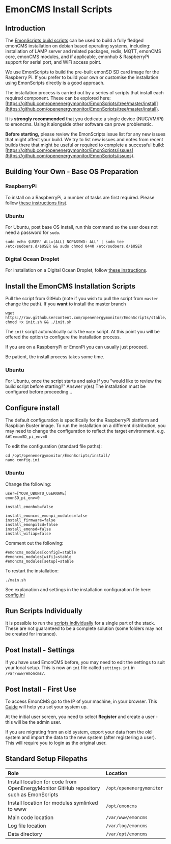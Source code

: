 # EmonCMS Install Scripts

## Introduction

The [EmonScripts build scripts](https://github.com/openenergymonitor/EmonScripts/) can be used to build a fully fledged emonCMS installation on debian based operating systems, including: installation of LAMP server and related packages, redis, MQTT, emonCMS core, emonCMS modules, and if applicable, emonhub & RaspberryPi support for serial port, and WiFi access point.

We use EmonScripts to build the pre-built emonSD SD card image for the Raspberry Pi. If you prefer to build your own or customise the installation using EmonScripts directly is a good approach.

The installation process is carried out by a series of scripts that install each required component. These can be explored here: [https://github.com/openenergymonitor/EmonScripts/tree/master/install](https://github.com/openenergymonitor/EmonScripts/tree/master/install).

It is **strongly recommended** that you dedicate a single device (NUC/VM/Pi) to emoncms. Using it alongside other software can prove problematic.

**Before starting,** please review the EmonScripts issue list for any new issues that might affect your build. We try to list new issues and notes from recent builds there that might be useful or required to complete a successful build: [https://github.com/openenergymonitor/EmonScripts/issues](https://github.com/openenergymonitor/EmonScripts/issues).

## Building Your Own - Base OS Preparation

### RaspberryPi

To install on a RaspberryPi, a number of tasks are first required. Please follow [these instructions first](rpi-install.md).

### Ubuntu

For Ubuntu, post base OS install, run this command so the user does not need a password for `sudo`.

```shell
sudo echo $USER' ALL=(ALL) NOPASSWD: ALL' | sudo tee /etc/sudoers.d/$USER && sudo chmod 0440 /etc/sudoers.d/$USER
```

### Digital Ocean Droplet

For installation on a Digital Ocean Droplet, follow [these instructions](digital-ocean-install.md).

## Install the EmonCMS Installation Scripts

Pull the script from GitHub (note if you wish to pull the script from `master` change the path). If you **want** to install the master branch

```shell
wget https://raw.githubusercontent.com/openenergymonitor/EmonScripts/stable/install/init.sh
chmod +x init.sh && ./init.sh
```

The `init` script automatically calls the `main` script. At this point you will be offered the option to configure the installation process.

If you are on a RaspberryPi or EmonPi you can usually just proceed.

Be patient, the install process takes some time.

### Ubuntu

For Ubuntu, once the script starts and asks if you "would like to review the build script before starting?" Answer y(es)
The installation must be configured before proceeding...

## Configure install

The default configuration is specifically for the RaspberryPi platform and Raspbian Buster image. To run the installation on a different distribution, you may need to change the configuration to reflect the target environment, e.g. set `emonSD_pi_env=0`

To edit the configuration (standard file paths):

```shell
cd /opt/openenergymonitor/EmonScripts/install/
nano config.ini
```
### Ubuntu

Change the following:
```
user=[YOUR_UBUNTU_USERNAME]
emonSD_pi_env=0

install_emonhub=false

install_emoncms_emonpi_modules=false
install_firmware=false
install_emonpilcd=false
install_emonsd=false
install_wifiap=false
```
Comment out the following:
```
#emoncms_modules[config]=stable
#emoncms_modules[wifi]=stable
#emoncms_modules[setup]=stable
```
To restart the installation:

```shell
./main.sh
```

See explanation and settings in the installation configuration file here: [config.ini](https://github.com/openenergymonitor/EmonScripts/blob/stable/install/emonsd.config.ini)

## Run Scripts Individually

It is possible to run the [scripts individually](https://github.com/openenergymonitor/EmonScripts/blob/stable/install/install-scripts.md) for a single part of the stack. These are not guaranteed to be a complete solution (some folders may not be created for instance).

## Post Install - Settings

If you have used EmonCMS before, you may need to edit the settings to suit your local setup. This is now an `ini` file called `settings.ini` in `/var/www/emoncms/`.

## Post Install - First Use

To access EmonCMS go to the IP of your machine, in your browser.  This [Guide](https://guide.openenergymonitor.org/setup/connect/) will help you set your system up.

At the initial user screen, you need to select **Register** and create a user - this will be the admin user.

If you are migrating from an old system, export your data from the old system and import the data to the new system (after registering a user). This will require you to login as the original user.

## Standard Setup Filepaths

| Role       | Location     |
| :------------- | :----------- |
| Install location for code from OpenEnergyMonitor GitHub repository such as EmonScripts  | `/opt/openenergymonitor` |
| Install location for modules symlinked to www  | `/opt/emoncms` |
| Main code location  | `/var/www/emoncms` |
| Log file location   | `/var/log/emoncms` |
| Data directory      | `/var/opt/emoncms` |
